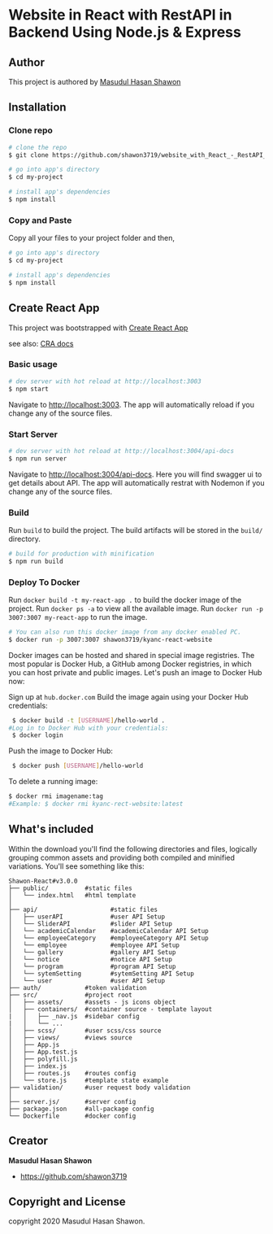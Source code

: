 # Website in React with RestAPI in Backend Using Node.js & Express

## Author 
This project is authored by [Masudul Hasan Shawon](https://github.com/shawon3719)

## Installation

### Clone repo

``` bash
# clone the repo
$ git clone https://github.com/shawon3719/website_with_React_-_RestAPI_backend_node.js_express_swagger.git

# go into app's directory
$ cd my-project

# install app's dependencies
$ npm install
```

### Copy and Paste

Copy all your files to your project folder and then,

``` bash
# go into app's directory
$ cd my-project

# install app's dependencies
$ npm install
```

## Create React App
This project was bootstrapped with [Create React App](https://github.com/facebook/create-react-app)

see also:
[CRA docs](https://create-react-app.dev/docs/getting-started)

### Basic usage

``` bash
# dev server with hot reload at http://localhost:3003
$ npm start
```

Navigate to [http://localhost:3003](http://localhost:3003). The app will automatically reload if you change any of the source files.

### Start Server
``` bash
# dev server with hot reload at http://localhost:3004/api-docs
$ npm run server
```

Navigate to [http://localhost:3004/api-docs](http://localhost:3004/api-docs). Here you will find swagger ui to get details about API. The app will automatically restrat with Nodemon if you change any of the source files.


### Build

Run `build` to build the project. The build artifacts will be stored in the `build/` directory.

```bash
# build for production with minification
$ npm run build
```

### Deploy To Docker

Run `docker build -t my-react-app .` to build the docker image of the project.  Run `docker ps -a` to view all the available image. Run `docker run -p 3007:3007 my-react-app` to run the image.

```bash
# You can also run this docker image from any docker enabled PC.
$ docker run -p 3007:3007 shawon3719/kyanc-react-website 
```

Docker images can be hosted and shared in special image registries. The most popular is Docker Hub, a GitHub among Docker registries, in which you can host private and public images. Let's push an image to Docker Hub now:

Sign up at `hub.docker.com`
Build the image again using your Docker Hub credentials:
```bash
 $ docker build -t [USERNAME]/hello-world .
#Log in to Docker Hub with your credentials:
 $ docker login
```
Push the image to Docker Hub:
```bash
 $ docker push [USERNAME]/hello-world
```
To delete a running image:
```bash
$ docker rmi imagename:tag
#Example: $ docker rmi kyanc-rect-website:latest
```
## What's included

Within the download you'll find the following directories and files, logically grouping common assets and providing both compiled and minified variations. You'll see something like this:

```
Shawon-React#v3.0.0
├── public/          #static files
│   └── index.html   #html template
│
├── api/                    #static files
│   ├── userAPI             #user API Setup
│   └── SliderAPI           #slider API Setup
│   └── academicCalendar    #academicCalendar API Setup
│   └── employeeCategory    #employeeCategory API Setup
│   └── employee            #employee API Setup
│   └── gallery             #gallery API Setup
│   └── notice              #notice API Setup
│   └── program             #program API Setup
│   └── sytemSetting        #sytemSetting API Setup
│   └── user                #user API Setup
├── auth/            #token validation
├── src/             #project root
│   ├── assets/      #assets - js icons object
│   ├── containers/  #container source - template layout
|   │   ├── _nav.js  #sidebar config
|   │   └── ...      
│   ├── scss/        #user scss/css source
│   ├── views/       #views source
│   ├── App.js
│   ├── App.test.js
│   ├── polyfill.js
│   ├── index.js
│   ├── routes.js    #routes config
│   └── store.js     #template state example 
├── validation/      #user request body validation
│
├── server.js/       #server config
├── package.json     #all-package config
└── Dockerfile       #docker config
```
## Creator

**Masudul Hasan Shawon**
* <https://github.com/shawon3719>

## Copyright and License

copyright 2020 Masudul Hasan Shawon.   